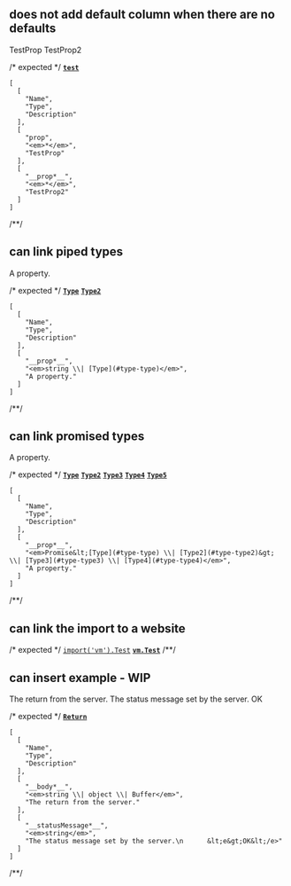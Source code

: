 ## does not add default column when there are no defaults
<types>
  <type name="test">
    <prop opt name="prop">TestProp</prop>
    <prop name="prop">TestProp2</prop>
  </type>
</types>

/* expected */
__[`test`](t-type)__

```table
[
  [
    "Name",
    "Type",
    "Description"
  ],
  [
    "prop",
    "<em>*</em>",
    "TestProp"
  ],
  [
    "__prop*__",
    "<em>*</em>",
    "TestProp2"
  ]
]
```
/**/

## can link piped types
<types>
  <type name="Type" />
  <type name="Type2">
    <prop name="prop" type="string|Type">
      A property.
    </prop>
  </type>
</types>

/* expected */
__[`Type`](t-type)__
__[`Type2`](t-type)__

```table
[
  [
    "Name",
    "Type",
    "Description"
  ],
  [
    "__prop*__",
    "<em>string \\| [Type](#type-type)</em>",
    "A property."
  ]
]
```
/**/

## can link promised types
<types>
  <type name="Type" />
  <type name="Type2" />
  <type name="Type3" />
  <type name="Type4" />
  <type name="Type5">
    <prop name="prop" type="Promise.<Type|Type2>|Type3|Type4">
      A property.
    </prop>
  </type>
</types>

/* expected */
__[`Type`](t-type)__
__[`Type2`](t-type)__
__[`Type3`](t-type)__
__[`Type4`](t-type)__
__[`Type5`](t-type)__

```table
[
  [
    "Name",
    "Type",
    "Description"
  ],
  [
    "__prop*__",
    "<em>Promise&lt;[Type](#type-type) \\| [Type2](#type-type2)&gt; \\| [Type3](#type-type3) \\| [Type4](#type-type4)</em>",
    "A property."
  ]
]
```
/**/

## can link the import to a website
<types>
  <import
    name="Test"
    from="vm"
    link="https://nodejs.org/api/vm.html#Test"
  />
</types>

/* expected */
[`import('vm').Test`](https://nodejs.org/api/vm.html#Test) __[`vm.Test`](l-type)__
/**/

## can insert example - WIP
<types>
  <type name="Return">
    <prop name="body" type="string|object|Buffer">
      The return from the server.
    </prop>
    <prop name="statusMessage" type="string">
      The status message set by the server.
      <e>OK</e>
    </prop>
  </type>
</types>

/* expected */
__[`Return`](t-type)__

```table
[
  [
    "Name",
    "Type",
    "Description"
  ],
  [
    "__body*__",
    "<em>string \\| object \\| Buffer</em>",
    "The return from the server."
  ],
  [
    "__statusMessage*__",
    "<em>string</em>",
    "The status message set by the server.\n      &lt;e&gt;OK&lt;/e>"
  ]
]
```
/**/